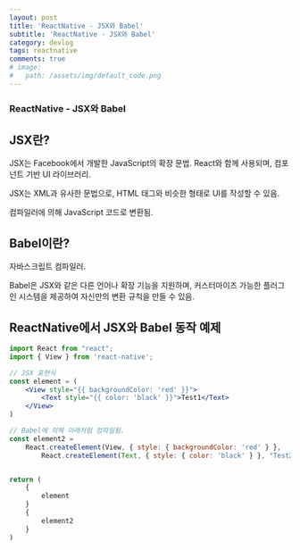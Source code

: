 ```yaml
---
layout: post
title: 'ReactNative - JSX와 Babel'
subtitle: 'ReactNative - JSX와 Babel'
category: devlog
tags: reactnative
comments: true
# image: 
#   path: /assets/img/default_code.png
---
```


### ReactNative - JSX와 Babel

## JSX란?

JSX는 Facebook에서 개발한 JavaScript의 확장 문법. React와 함께 사용되며, 컴포넌트 기반 UI 라이브러리.

JSX는 XML과 유사한 문법으로, HTML 태그와 비슷한 형태로 UI를 작성할 수 있음.

컴파일러에 의해 JavaScript 코드로 변환됨.


## Babel이란?

자바스크립트 컴파일러.

Babel은 JSX와 같은 다른 언어나 확장 기능을 지원하며, 커스터마이즈 가능한 플러그인 시스템을 제공하여 자신만의 변환 규칙을 만들 수 있음.


## ReactNative에서 JSX와 Babel 동작 예제

```jsx
import React from "react";
import { View } from 'react-native';

// JSX 표현식
const element = (
    <View style="{{ backgroundColor: 'red' }}">
        <Text style="{{ color: 'black' }}">Test1</Text>
    </View>
)

// Babel에 의해 아래처럼 컴파일됨.
const element2 =
    React.createElement(View, { style: { backgroundColor: 'red' } },
        React.createElement(Text, { style: { color: 'black' } }, "Test2"));


return (
    {
        element
    }
    {
        element2
    }
)
```